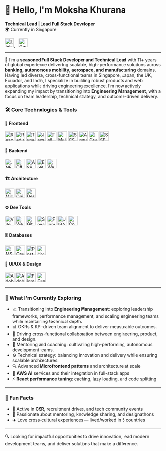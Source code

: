 # 👋 Hello, I'm Moksha Khurana

**Technical Lead | Lead Full Stack Developer**  
🌍 Currently in Singapore
<p>
  <a href="https://www.linkedin.com/in/moksha-khurana/" target="_blank" rel="noopener noreferrer">
    <img src="https://img.shields.io/badge/LinkedIn-0A66C2?style=for-the-badge&logo=linkedin&logoColor=white" height="28" alt="LinkedIn"/>
  </a>
  &nbsp;&nbsp;
  <a href="mailto:moksha.khurana1530@gmail.com" target="_blank" rel="noopener noreferrer">
    <img src="https://img.shields.io/badge/Gmail-D14836?style=for-the-badge&logo=gmail&logoColor=white" height="28" alt="Gmail"/>
  </a>
</p>

---

🚀 I’m a **seasoned Full Stack Developer and Technical Lead** with 11+ years of global experience delivering scalable, high-performance solutions across **banking, autonomous mobility, aerospace, and manufacturing** domains. Having led diverse, cross-functional teams in Singapore, Japan, the UK, Ecuador, and India, I specialize in building robust products and web applications while driving engineering excellence. I’m now actively expanding my impact by transitioning into **Engineering Management**, with a focus on team leadership, technical strategy, and outcome-driven delivery.

### 🛠️ Core Technologies & Tools

#### 🚀 Frontend
<p align="left">
  <img src="https://img.shields.io/badge/-React-000?&logo=react" height="30" alt="React"/>
  <img src="https://img.shields.io/badge/-Redux-000?&logo=redux" height="30" alt="Redux"/>
  <img src="https://img.shields.io/badge/-TypeScript-000?&logo=typescript" height="30" alt="TypeScript"/>
  <img src="https://img.shields.io/badge/-JavaScript-000?&logo=javascript" height="30" alt="JavaScript"/>
  <img src="https://img.shields.io/badge/-TailwindCSS-000?&logo=tailwind-css" height="30" alt="TailwindCSS"/>
  <img src="https://img.shields.io/badge/-MaterialUI-000?&logo=mui" height="30" alt="MaterialUI"/>
  <img src="https://img.shields.io/badge/-SCSS-000?&logo=sass" height="30" alt="SCSS"/>
  <img src="https://img.shields.io/badge/-Angular-000?&logo=angular" height="30" alt="Angular"/>
  <img src="https://img.shields.io/badge/-GraphQL-000?&logo=graphql" height="30" alt="GraphQL"/>
  <img src="https://img.shields.io/badge/-SSE-000?&logo=cloudflare" height="30" alt="SSE"/>
</p>

#### 🧩 Backend
<p align="left">
  <img src="https://img.shields.io/badge/-.NET_Core-000?&logo=dotnet" height="30" alt=".NET Core"/>
  <img src="https://img.shields.io/badge/-C%23-000?&logo=c-sharp" height="30" alt="C#"/>
  <img src="https://img.shields.io/badge/-ASP.NET-000?&logo=dotnet" height="30" alt="ASP.NET"/>
  <img src="https://img.shields.io/badge/-Entity_Framework-000?&logo=microsoft" height="30" alt="Entity Framework"/>
  <img src="https://img.shields.io/badge/-Web_API-000?&logo=apachespark" height="30" alt="Web API"/>
</p>

#### 🏗️ Architecture
<p align="left">
  <img src="https://img.shields.io/badge/-Microfrontend-000?&logo=microstrategy" height="30" alt="Microfrontend"/>
  <img src="https://img.shields.io/badge/-Onion_Architecture-000?&logo=visualstudio" height="30" alt="Onion Architecture"/>
  <img src="https://img.shields.io/badge/-Design_Patterns-000?&logo=gitbook" height="30" alt="Design Patterns"/>
</p>

#### ⚙️ Dev Tools
<p align="left">
  <img src="https://img.shields.io/badge/-Vite-000?&logo=vite" height="30" alt="Vite"/>
  <img src="https://img.shields.io/badge/-Webpack-000?&logo=webpack" height="30" alt="Webpack"/>
  <img src="https://img.shields.io/badge/-GitHub-000?&logo=github" height="30" alt="GitHub"/>
  <img src="https://img.shields.io/badge/-SonarQube-000?&logo=sonarqube" height="30" alt="SonarQube"/>
  <img src="https://img.shields.io/badge/-Figma-000?&logo=figma" height="30" alt="Figma"/>
  <img src="https://img.shields.io/badge/-JIRA-000?&logo=jira" height="30" alt="JIRA"/>
  <img src="https://img.shields.io/badge/-Confluence-000?&logo=confluence" height="30" alt="Confluence"/>
</p>

#### 🗄️ Databases
<p align="left">
  <img src="https://img.shields.io/badge/-MS_SQL-000?&logo=microsoft-sql-server" height="30" alt="MS SQL"/>
  <img src="https://img.shields.io/badge/-Oracle-000?&logo=oracle" height="30" alt="Oracle"/>
  <img src="https://img.shields.io/badge/-PostgreSQL-000?&logo=postgresql" height="30" alt="PostgreSQL"/>
  <img src="https://img.shields.io/badge/-Hive-000?&logo=apache-hive" height="30" alt="Hive"/>
</p>

#### 🎨 UI/UX & Design
<p align="left">
  <img src="https://img.shields.io/badge/-Adobe_XD-000?&logo=adobe-xd" height="30" alt="Adobe XD"/>
  <img src="https://img.shields.io/badge/-Adobe_Illustrator-000?&logo=adobe-illustrator" height="30" alt="Adobe Illustrator"/>
  <img src="https://img.shields.io/badge/-Figma-000?&logo=figma" height="30" alt="Figma"/>
  <img src="https://img.shields.io/badge/-Design_Thinking-000?&logo=affinitydesigner" height="30" alt="Design Thinking"/>
</p>

---

### 🌱 What I'm Currently Exploring

- 📈 Transitioning into **Engineering Management**: exploring leadership frameworks, performance management, and scaling engineering teams while maintaining technical depth.
- 📊 OKRs & KPI-driven team alignment to deliver measurable outcomes.
- 🤝 Driving cross-functional collaboration between engineering, product, and design.
- 🧠 Mentoring and coaching: cultivating high-performing, autonomous development teams.
- ⚙️ Technical strategy: balancing innovation and delivery while ensuring scalable architectures.
- 🔍 Advanced **Microfrontend patterns** and architecture at scale
- 🚀 **AWS AI** services and their integration in full-stack apps
- ⚡ **React performance tuning**: caching, lazy loading, and code splitting

---

### 📌 Fun Facts
- 📢 Active in **CSR**, recruitment drives, and tech community events
- 💬 Passionate about mentoring, knowledge sharing, and designathons
- ✈️ Love cross-cultural experiences — lived/worked in 5 countries

---

🔍 Looking for impactful opportunities to drive innovation, lead modern development teams, and deliver solutions that make a difference.
